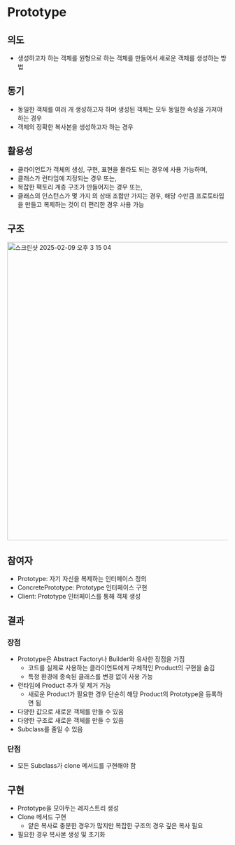 # Prototype

## 의도

- 생성하고자 하는 객체를 원형으로 하는 객체를 만들어서 새로운 객체를 생성하는 방법

## 동기

- 동일한 객체를 여러 개 생성하고자 하며 생성된 객체는 모두 동일한 속성을 가져야 하는 경우
- 객체의 정확한 복사본을 생성하고자 하는 경우

## 활용성

- 클라이언트가 객체의 생성, 구현, 표현을 몰라도 되는 경우에 사용 가능하며,
- 클래스가 런타임에 지정되는 경우 또는,
- 복잡한 팩토리 계층 구조가 만들어지는 경우 또는,
- 클래스의 인스턴스가 몇 가지 의 상태 조합만 가지는 경우, 해당 수만큼 프로토타입을 만들고 복제하는 것이 더 편리한 경우 사용 가능

## 구조

<img width="680" alt="스크린샷 2025-02-09 오후 3 15 04" src="https://github.com/user-attachments/assets/3bcef3a0-fa87-4a6b-bcd2-89cc82ecd62b" />

## 참여자

- Prototype: 자기 자신을 복제하는 인터페이스 정의
- ConcretePrototype: Prototype 인터페이스 구현
- Client: Prototype 인터페이스를 통해 객체 생성

## 결과

### 장점

- Prototype은 Abstract Factory나 Builder와 유사한 장점을 가짐
  - 코드를 실제로 사용하는 클라이언트에게 구체적인 Product의 구현을 숨김
  - 특정 환경에 종속된 클래스를 변경 없이 사용 가능
- 런타임에 Product 추가 및 제거 가능
  - 새로운 Product가 필요한 경우 단순히 해당 Product의 Prototype을 등록하면 됨
- 다양한 값으로 새로운 객체를 만들 수 있음
- 다양한 구조로 새로운 객체를 만들 수 있음
- Subclass를 줄일 수 있음

### 단점

- 모든 Subclass가 clone 메서드를 구현해야 함

## 구현

- Prototype을 모아두는 레지스트리 생성
- Clone 메서드 구현
  - 얕은 복사로 충분한 경우가 많지만 복잡한 구조의 경우 깊은 복사 필요
- 필요한 경우 복사본 생성 및 초기화
